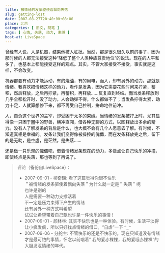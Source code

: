 ```yaml
---
title: 被情绪的发条驱使着飘向失落
slug: getting-lost
date: 2007-08-27T20:40:00+08:00
place: 北京
categories: [ 旧文, 随笔 ]
tags: [ 心情, 失落, 动力, 束缚 ]
host-at: LiveSpace
---
```

曾经有人说，人是机器，结果他被人狂批。当然，那是很久很久以前的事了，因为那时候的人都无法接受这种“降低了整个人类种族尊贵地位”的说法。现在的人平和多了，也基本上都能接受这样的观点。其实，不管大家接受不接受，事实就是这样，不会改变。

机器都要有动力才能运动，有的烧油，有的用电，而人，却有另外的动力，那就是情绪。我喜欢把情绪这样的动力，看作是发条，因为它需要花些时间来拧紧，蓄积，然后释放，之后再拧紧，再蓄积，再释放……反复直到终结。而当发条释放到几乎全都松开时，没了动力，人会动弹不得，什么都做不了；当发条拧得太紧，动力十足，人就算想停下来，都不再受自己控制，拼命地往前冲。

人，自负这个世界的主宰，却受困于太多的束缚。当情绪的发条被拧上时，尤其显得像一只困于圈中的野兽，横冲直闯，借各种无聊的方式，以图释放出多余的精力。没有人了解发条的背后是什么，也大概不会有几个人愿意去了解。有时候，不知道真相是幸福的。发条让我们变得像被操控的傀儡，而在发条释放完之后，留下的是无助，是空虚，是茫然，是失落……

还是做一只乐观的傀儡吧，借着情绪发条现在的动力，多做点让自己快乐的冲撞，即使终点是失落，那也等到了再说了。

> 评论（备份自LiveSpace）：
>
> * 2007-09-01 - 柳奇瑞: 看了这篇觉得你很不快乐<br>
> ＂被情绪的发条驱使着飘向失落＂为什么就一定是＂失落＂呢<br>
> 也许是别的<br>
> 人是需要一种动力支撑活着<br>
> 不一定是压力束缚下产生的情绪<br>
> 还有另外一种方式叫希望<br>
> 试试让希望带着自己飘也许是一件快乐的事情！
> * 2007-09-01 - 颜林林: 其实不快乐也是一种体验。有时候，生活平淡得让小疯发疯，所以只好找点情绪的借口，“自虐”一下 `^_^`
> * 2007-09-06 - 分舵主: 不管快乐的还是不快乐的，现在只知道没有情绪才是最可怕的事情，怀念以前唱着” 我的爱赤裸裸，我的爱哦赤裸裸”的大胆发泄情绪的年代。
